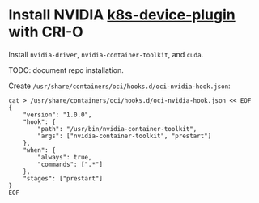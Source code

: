 # Install NVIDIA [k8s-device-plugin](https://github.com/NVIDIA/k8s-device-plugin) with CRI-O

Install `nvidia-driver`, `nvidia-container-toolkit`, and `cuda`.

TODO: document repo installation.

Create `/usr/share/containers/oci/hooks.d/oci-nvidia-hook.json`:

```
cat > /usr/share/containers/oci/hooks.d/oci-nvidia-hook.json << EOF
{
    "version": "1.0.0",
    "hook": {
        "path": "/usr/bin/nvidia-container-toolkit",
        "args": ["nvidia-container-toolkit", "prestart"]
    },
    "when": {
        "always": true,
        "commands": [".*"]
    },
    "stages": ["prestart"]
}
EOF
```
